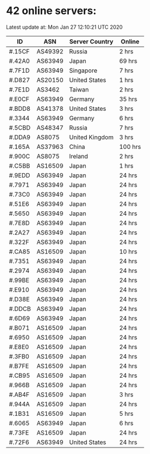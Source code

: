 # 42 online servers:

Latest update at: Mon Jan 27 12:10:21 UTC 2020

| ID | ASN | Server Country | Online |
| -- | --- | -------------- | ------ |
| #.15CF | AS49392 | Russia | 2 hrs |
| #.42A0 | AS63949 | Japan | 69 hrs |
| #.7F1D | AS63949 | Singapore | 7 hrs |
| #.D827 | AS20150 | United States | 1 hrs |
| #.7E1D | AS3462 | Taiwan | 2 hrs |
| #.E0CF | AS63949 | Germany | 35 hrs |
| #.BDD8 | AS41378 | United States | 3 hrs |
| #.3344 | AS63949 | Germany | 6 hrs |
| #.5CBD | AS48347 | Russia | 7 hrs |
| #.DDA9 | AS8075 | United Kingdom | 3 hrs |
| #.165A | AS37963 | China | 100 hrs |
| #.900C | AS8075 | Ireland | 2 hrs |
| #.C5BB | AS16509 | Japan | 1 hrs |
| #.9EDD | AS63949 | Japan | 24 hrs |
| #.7971 | AS63949 | Japan | 24 hrs |
| #.73C0 | AS63949 | Japan | 24 hrs |
| #.51E6 | AS63949 | Japan | 24 hrs |
| #.5650 | AS63949 | Japan | 24 hrs |
| #.7E8D | AS63949 | Japan | 24 hrs |
| #.2A27 | AS63949 | Japan | 24 hrs |
| #.322F | AS63949 | Japan | 24 hrs |
| #.CA85 | AS16509 | Japan | 10 hrs |
| #.7351 | AS63949 | Japan | 24 hrs |
| #.2974 | AS63949 | Japan | 24 hrs |
| #.99BE | AS63949 | Japan | 24 hrs |
| #.E910 | AS63949 | Japan | 24 hrs |
| #.D38E | AS63949 | Japan | 24 hrs |
| #.DDCB | AS63949 | Japan | 24 hrs |
| #.6D69 | AS63949 | Japan | 24 hrs |
| #.B071 | AS16509 | Japan | 24 hrs |
| #.6950 | AS16509 | Japan | 24 hrs |
| #.E8E0 | AS16509 | Japan | 24 hrs |
| #.3FB0 | AS16509 | Japan | 24 hrs |
| #.B7FE | AS16509 | Japan | 24 hrs |
| #.CB95 | AS16509 | Japan | 24 hrs |
| #.966B | AS16509 | Japan | 24 hrs |
| #.AB4F | AS16509 | Japan | 3 hrs |
| #.944A | AS16509 | Japan | 24 hrs |
| #.1B31 | AS16509 | Japan | 5 hrs |
| #.6065 | AS63949 | Japan | 6 hrs |
| #.73FE | AS16509 | Japan | 24 hrs |
| #.72F6 | AS63949 | United States | 24 hrs |

